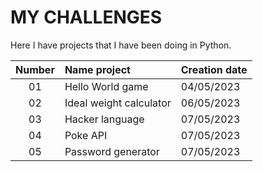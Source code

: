 # MY CHALLENGES 

Here I have projects that I have been doing in Python.

| Number    | Name project      | Creation date |
|:---------:|:------------------|:--------------|
| 01        | Hello World game | 04/05/2023 |  
| 02        | Ideal weight calculator | 06/05/2023 |  
| 03        | Hacker language | 07/05/2023 |
| 04        | Poke API | 07/05/2023 |
| 05        | Password generator | 07/05/2023 | 
